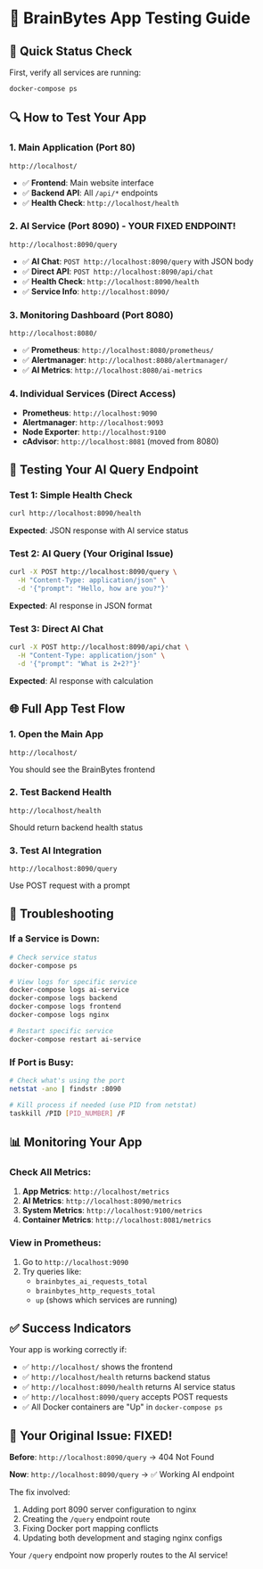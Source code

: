 # 🧪 BrainBytes App Testing Guide

## 🚀 Quick Status Check

First, verify all services are running:
```bash
docker-compose ps
```

## 🔍 How to Test Your App

### 1. **Main Application** (Port 80)
```
http://localhost/
```
- ✅ **Frontend**: Main website interface
- ✅ **Backend API**: All `/api/*` endpoints
- ✅ **Health Check**: `http://localhost/health`

### 2. **AI Service** (Port 8090) - YOUR FIXED ENDPOINT!
```
http://localhost:8090/query
```
- ✅ **AI Chat**: `POST http://localhost:8090/query` with JSON body
- ✅ **Direct API**: `POST http://localhost:8090/api/chat`
- ✅ **Health Check**: `http://localhost:8090/health`
- ✅ **Service Info**: `http://localhost:8090/`

### 3. **Monitoring Dashboard** (Port 8080)
```
http://localhost:8080/
```
- ✅ **Prometheus**: `http://localhost:8080/prometheus/`
- ✅ **Alertmanager**: `http://localhost:8080/alertmanager/`
- ✅ **AI Metrics**: `http://localhost:8080/ai-metrics`

### 4. **Individual Services** (Direct Access)
- **Prometheus**: `http://localhost:9090`
- **Alertmanager**: `http://localhost:9093`
- **Node Exporter**: `http://localhost:9100`
- **cAdvisor**: `http://localhost:8081` (moved from 8080)

## 🧪 Testing Your AI Query Endpoint

### Test 1: Simple Health Check
```bash
curl http://localhost:8090/health
```
**Expected**: JSON response with AI service status

### Test 2: AI Query (Your Original Issue)
```bash
curl -X POST http://localhost:8090/query \
  -H "Content-Type: application/json" \
  -d '{"prompt": "Hello, how are you?"}'
```
**Expected**: AI response in JSON format

### Test 3: Direct AI Chat
```bash
curl -X POST http://localhost:8090/api/chat \
  -H "Content-Type: application/json" \
  -d '{"prompt": "What is 2+2?"}'
```
**Expected**: AI response with calculation

## 🌐 Full App Test Flow

### 1. Open the Main App
```
http://localhost/
```
You should see the BrainBytes frontend

### 2. Test Backend Health
```
http://localhost/health
```
Should return backend health status

### 3. Test AI Integration
```
http://localhost:8090/query
```
Use POST request with a prompt

## 🔧 Troubleshooting

### If a Service is Down:
```bash
# Check service status
docker-compose ps

# View logs for specific service
docker-compose logs ai-service
docker-compose logs backend
docker-compose logs frontend
docker-compose logs nginx

# Restart specific service
docker-compose restart ai-service
```

### If Port is Busy:
```bash
# Check what's using the port
netstat -ano | findstr :8090

# Kill process if needed (use PID from netstat)
taskkill /PID [PID_NUMBER] /F
```

## 📊 Monitoring Your App

### Check All Metrics:
1. **App Metrics**: `http://localhost/metrics`
2. **AI Metrics**: `http://localhost:8090/metrics`
3. **System Metrics**: `http://localhost:9100/metrics`
4. **Container Metrics**: `http://localhost:8081/metrics`

### View in Prometheus:
1. Go to `http://localhost:9090`
2. Try queries like:
   - `brainbytes_ai_requests_total`
   - `brainbytes_http_requests_total`
   - `up` (shows which services are running)

## ✅ Success Indicators

Your app is working correctly if:
- ✅ `http://localhost/` shows the frontend
- ✅ `http://localhost/health` returns backend status
- ✅ `http://localhost:8090/health` returns AI service status
- ✅ `http://localhost:8090/query` accepts POST requests
- ✅ All Docker containers are "Up" in `docker-compose ps`

## 🎯 Your Original Issue: FIXED!

**Before**: `http://localhost:8090/query` → 404 Not Found

**Now**: `http://localhost:8090/query` → ✅ Working AI endpoint

The fix involved:
1. Adding port 8090 server configuration to nginx
2. Creating the `/query` endpoint route
3. Fixing Docker port mapping conflicts
4. Updating both development and staging nginx configs

Your `/query` endpoint now properly routes to the AI service!